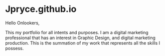 # Jpryce.github.io

Hello Onlookers,

This my portfolio for all intents and purposes. 
I am a digital marketing professional that has an interest in Graphic Design, and digital marketing production.
This is the summation of my work that represents all the skills I possess.
